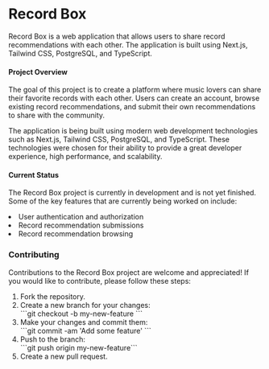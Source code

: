 # Record Box


Record Box is a web application that allows users to share record recommendations with each other. The application is built using Next.js, Tailwind CSS, PostgreSQL, and TypeScript.

#### Project Overview

The goal of this project is to create a platform where music lovers can share their favorite records with each other. Users can create an account, browse existing record recommendations, and submit their own recommendations to share with the community.

The application is being built using modern web development technologies such as Next.js, Tailwind CSS, PostgreSQL, and TypeScript. These technologies were chosen for their ability to provide a great developer experience, high performance, and scalability.

#### Current Status
The Record Box project is currently in development and is not yet finished. Some of the key features that are currently being worked on include:

<li>User authentication and authorization</li>
<li>Record recommendation submissions</li>
<li>Record recommendation browsing</li>

### Contributing

Contributions to the Record Box project are welcome and appreciated! If you would like to contribute, please follow these steps:
<ol>
<li>Fork the repository.</li>

<li>Create a new branch for your changes:</li>
    ```git checkout -b my-new-feature
    ```
<li>Make your changes and commit them:</li>
```git commit -am 'Add some feature'
```
<li>Push to the branch:</li>
```git push origin my-new-feature```
<li>Create a new pull request.</li>
</ol>


